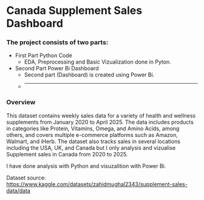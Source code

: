 # Canada Supplement Sales Dashboard
### The project consists of two parts:
+ First Part Python Code
  + EDA, Preprocessing and Basic Vizualization done in Pyton.
+ Second Part Power Bi Dashboard
  + Second part (Dashboard) is created using Power Bi.
  + ---------
### Overview
This dataset contains weekly sales data for a variety of health and wellness supplements from January 2020 to April 2025. The data includes products in categories like Protein, Vitamins, Omega, and Amino Acids, among others, and covers multiple e-commerce platforms such as Amazon, Walmart, and iHerb. The dataset also tracks sales in several locations including the USA, UK, and Canada but I only analysis and vizualise Supplement sales in Canada from 2020 to 2025.

I have done analysis with Python and visuzalition with Power Bi.

Dataset source: https://www.kaggle.com/datasets/zahidmughal2343/supplement-sales-data/data
